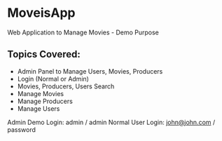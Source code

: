 # MoveisApp
Web Application to Manage Movies - Demo Purpose

Topics Covered:
-----------------------------------------------
- Admin Panel to Manage Users, Movies, Producers
- Login (Normal or Admin)
- Movies, Producers, Users Search
- Manage Movies
- Manage Producers
- Manage Users


Admin Demo Login: admin / admin
Normal User Login: john@john.com / password